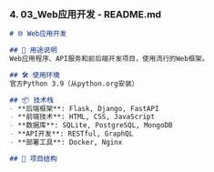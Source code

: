 
### 4. **03_Web应用开发** - README.md

```markdown
# 🌐 Web应用开发

## 🎯 用途说明
Web应用程序、API服务和前后端开发项目，使用流行的Web框架。

## 🛠️ 使用环境
官方Python 3.9（从python.org安装）

## 📦 技术栈
- **后端框架**: Flask, Django, FastAPI
- **前端技术**: HTML, CSS, JavaScript
- **数据库**: SQLite, PostgreSQL, MongoDB
- **API开发**: RESTful, GraphQL
- **部署工具**: Docker, Nginx

## 📂 项目结构
```
